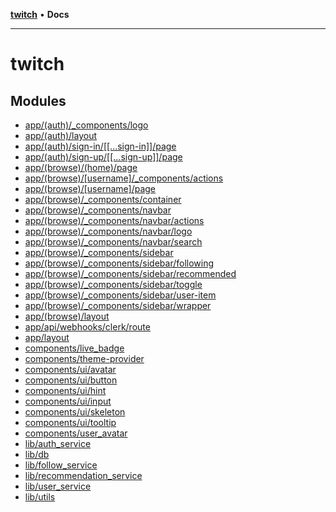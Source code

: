 [**twitch**](README.md) • **Docs**

***

# twitch

## Modules

- [app/(auth)/\_components/logo](app/(auth)/_components/logo/README.md)
- [app/(auth)/layout](app/(auth)/layout/README.md)
- [app/(auth)/sign-in/\[\[...sign-in\]\]/page](app/(auth)/sign-in/%5B%5B...sign-in%5D%5D/page/README.md)
- [app/(auth)/sign-up/\[\[...sign-up\]\]/page](app/(auth)/sign-up/%5B%5B...sign-up%5D%5D/page/README.md)
- [app/(browse)/(home)/page](app/(browse)/(home)/page/README.md)
- [app/(browse)/\[username\]/\_components/actions](app/(browse)/%5Busername%5D/_components/actions/README.md)
- [app/(browse)/\[username\]/page](app/(browse)/%5Busername%5D/page/README.md)
- [app/(browse)/\_components/container](app/(browse)/_components/container/README.md)
- [app/(browse)/\_components/navbar](app/(browse)/_components/navbar/README.md)
- [app/(browse)/\_components/navbar/actions](app/(browse)/_components/navbar/actions/README.md)
- [app/(browse)/\_components/navbar/logo](app/(browse)/_components/navbar/logo/README.md)
- [app/(browse)/\_components/navbar/search](app/(browse)/_components/navbar/search/README.md)
- [app/(browse)/\_components/sidebar](app/(browse)/_components/sidebar/README.md)
- [app/(browse)/\_components/sidebar/following](app/(browse)/_components/sidebar/following/README.md)
- [app/(browse)/\_components/sidebar/recommended](app/(browse)/_components/sidebar/recommended/README.md)
- [app/(browse)/\_components/sidebar/toggle](app/(browse)/_components/sidebar/toggle/README.md)
- [app/(browse)/\_components/sidebar/user-item](app/(browse)/_components/sidebar/user-item/README.md)
- [app/(browse)/\_components/sidebar/wrapper](app/(browse)/_components/sidebar/wrapper/README.md)
- [app/(browse)/layout](app/(browse)/layout/README.md)
- [app/api/webhooks/clerk/route](app/api/webhooks/clerk/route/README.md)
- [app/layout](app/layout/README.md)
- [components/live\_badge](components/live_badge/README.md)
- [components/theme-provider](components/theme-provider/README.md)
- [components/ui/avatar](components/ui/avatar/README.md)
- [components/ui/button](components/ui/button/README.md)
- [components/ui/hint](components/ui/hint/README.md)
- [components/ui/input](components/ui/input/README.md)
- [components/ui/skeleton](components/ui/skeleton/README.md)
- [components/ui/tooltip](components/ui/tooltip/README.md)
- [components/user\_avatar](components/user_avatar/README.md)
- [lib/auth\_service](lib/auth_service/README.md)
- [lib/db](lib/db/README.md)
- [lib/follow\_service](lib/follow_service/README.md)
- [lib/recommendation\_service](lib/recommendation_service/README.md)
- [lib/user\_service](lib/user_service/README.md)
- [lib/utils](lib/utils/README.md)
